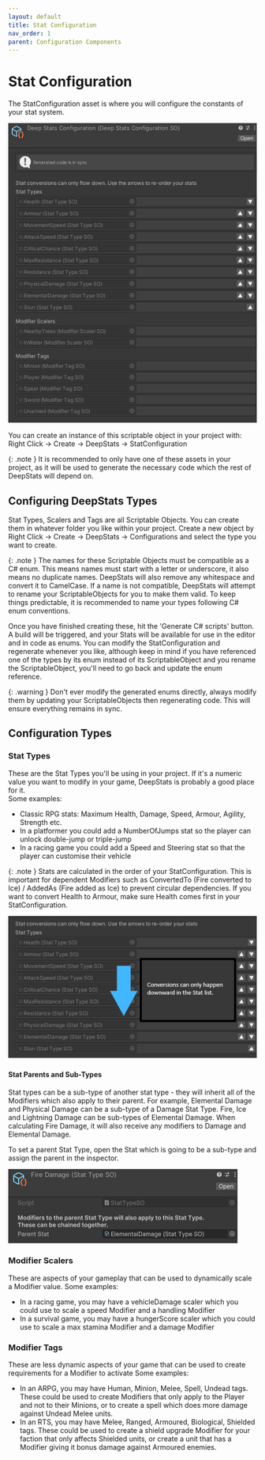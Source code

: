 ```yaml
---
layout: default
title: Stat Configuration
nav_order: 1
parent: Configuration Components
---
```


# Stat Configuration

The StatConfiguration asset is where you will configure the constants of your stat system.

![example configuration](../../images/statConfiguration.jpg)

You can create an instance of this scriptable object in your project with:\
Right Click -> Create -> DeepStats -> StatConfiguration

{: .note }
It is recommended to only have one of these assets in your project, as it will be used to generate the necessary code which the rest of DeepStats will depend on.

## Configuring DeepStats Types
Stat Types, Scalers and Tags are all Scriptable Objects. You can create them in whatever folder you like within your project. Create a new object by Right Click -> Create -> DeepStats -> Configurations and select the type you want to create.

{: .note }
The names for these Scriptable Objects must be compatible as a C# enum. This means names must start with a letter or underscore, it also means no duplicate names. DeepStats will also remove any whitespace and convert it to CamelCase. If a name is not compatible, DeepStats will attempt to rename your ScriptableObjects for you to make them valid. To keep things predictable, it is recommended to name your types following C# enum conventions.

Once you have finished creating these, hit the 'Generate C# scripts' button. A build will be triggered, and your Stats will be available for use in the editor and in code as enums. You can modify the StatConfiguration and regenerate whenever you like, although keep in mind if you have referenced one of the types by its enum instead of its ScriptableObject and you rename the ScriptableObject, you'll need to go back and update the enum reference.

{: .warning }
Don't ever modify the generated enums directly, always modify them by updating your ScriptableObjects then regenerating code. This will ensure everything remains in sync.

## Configuration Types

### Stat Types
These are the Stat Types you'll be using in your project. If it's a numeric value you want to modify in your game, DeepStats is probably a good place for it.\
Some examples:
- Classic RPG stats: Maximum Health, Damage, Speed, Armour, Agility, Strength etc.
- In a platformer you could add a NumberOfJumps stat so the player can unlock double-jump or triple-jump
- In a racing game you could add a Speed and Steering stat so that the player can customise their vehicle

{: .note }
Stats are calculated in the order of your StatConfiguration. This is important for dependent Modifiers such as ConvertedTo (Fire converted to Ice) / AddedAs (Fire added as Ice) to prevent circular dependencies. If you want to convert Health to Armour, make sure Health comes first in your StatConfiguration.

![dependent rule](../../images/dependentRule.jpg)

#### Stat Parents and Sub-Types
Stat types can be a sub-type of another stat type - they will inherit all of the Modifiers which also apply to their parent. For example, Elemental Damage and Physical Damage can be a sub-type of a Damage Stat Type. Fire, Ice and Lightning Damage can be sub-types of Elemental Damage. When calculating Fire Damage, it will also receive any modifiers to Damage and Elemental Damage.

To set a parent Stat Type, open the Stat which is going to be a sub-type and assign the parent in the inspector.

![stat parent](../../images/statParent.png)


### Modifier Scalers
These are aspects of your gameplay that can be used to dynamically scale a Modifier value.
Some examples:
- In a racing game, you may have a vehicleDamage scaler which you could use to scale a speed Modifier and a handling Modifier
- In a survival game, you may have a hungerScore scaler which you could use to scale a max stamina Modifier and a damage Modifier

### Modifier Tags
These are less dynamic aspects of your game that can be used to create requirements for a Modifier to activate
Some examples:
- In an ARPG, you may have Human, Minion, Melee, Spell, Undead tags. These could be used to create Modifiers that only apply to the Player and not to their Minions, or to create a spell which does more damage against Undead Melee units.
- In an RTS, you may have Melee, Ranged, Armoured, Biological, Shielded tags. These could be used to create a shield upgrade Modifier for your faction that only affects Shielded units, or create a unit that has a Modifier giving it bonus damage against Armoured enemies.